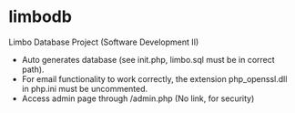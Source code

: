 # limbodb
Limbo Database Project (Software Development II)
- Auto generates database (see init.php, limbo.sql must be in correct path).
- For email functionality to work correctly, the extension php_openssl.dll in php.ini must be uncommented.
- Access admin page through /admin.php (No link, for security)